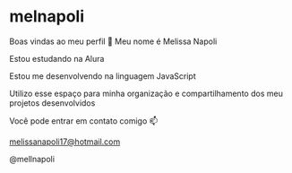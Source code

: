 # melnapoli
Boas vindas ao meu perfil 💙
Meu nome é Melissa Napoli

Estou estudando na Alura

Estou me desenvolvendo na linguagem JavaScript

Utilizo esse espaço para minha organização e compartilhamento dos meu projetos desenvolvidos

Você pode entrar em contato comigo 📫

melissanapoli17@hotmail.com

@mellnapoli
